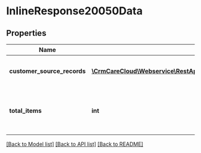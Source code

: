 # InlineResponse20050Data

## Properties
Name | Type | Description | Notes
------------ | ------------- | ------------- | -------------
**customer_source_records** | [**\CrmCareCloud\Webservice\RestApi\Client\Model\CustomerSourceRecord[]**](CustomerSourceRecord.md) | List of the customer source records. | [optional] 
**total_items** | **int** | The number of all found customer source records. | [optional] 

[[Back to Model list]](../../README.md#documentation-for-models) [[Back to API list]](../../README.md#documentation-for-api-endpoints) [[Back to README]](../../README.md)

